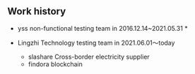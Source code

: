## Work history
* yss non-functional testing team in 2016.12.14~2021.05.31
    * 
    
* Lingzhi Technology testing team in 2021.06.01～today
    * slashare Cross-border electricity supplier 
    * findora blockchain 